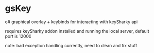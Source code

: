 gsKey
======

c# graphical overlay + keybinds for interacting with keySharky api

requires keySharky addon installed and running the local server, default port is 12000

note: bad exception handling currently, need to clean and fix stuff